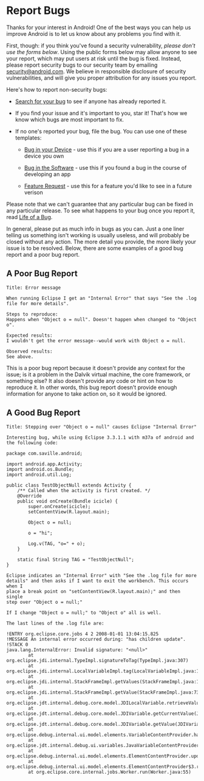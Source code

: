 # Report Bugs #

Thanks for your interest in Android! One of the best ways you can help us
improve Android is to let us know about any problems you find with it.

First, though: if you think you've found a security vulnerability,
*please don't use the forms below*. Using the public forms below may
allow anyone to see your report, which may put users at risk until the bug is
fixed. Instead, please report security bugs to our security team by emailing
<a href="mailto:security@android.com">security@android.com</a>.  We believe in
responsible disclosure of security vulnerabilities, and will give you proper
attribution for any issues you report.

Here's how to report non-security bugs:

- [Search for your bug](http://code.google.com/p/android/issues/advsearch) to see if anyone has already reported it.

- If you find your issue and it's important to you, star it! That's how we know which bugs are most important to fix.

- If no one's reported your bug, file the bug. You can use one of these templates:

    - [Bug in your Device](http://code.google.com/p/android/issues/entry?template=User%20bug%20report) - use this if you are a user reporting a bug in a device you own

    - [Bug in the Software](http://code.google.com/p/android/issues/entry?template=Developer%20bug%20report) - use this if you found a bug in the course of developing an app

    - [Feature Request](http://code.google.com/p/android/issues/entry?template=Feature%20request) - use this for a feature you'd like to see in a future verison

Please note that we can't guarantee that any particular bug can be fixed in
any particular release. To see what happens to your bug once you report it,
read [Life of a Bug](life-of-a-bug.html).

In general, please put as much info in bugs as you can. Just a one liner
telling us something isn't working is usually useless, and will probably be
closed without any action. The more detail you provide, the more likely your
issue is to be resolved. Below, there are some examples of a good bug report
and a poor bug report.

## A Poor Bug Report ##
    Title: Error message

    When running Eclipse I get an "Internal Error" that says "See the .log file for more details".

    Steps to reproduce:
    Happens when "Object o = null". Doesn't happen when changed to "Object o".

    Expected results:
    I wouldn't get the error message--would work with Object o = null.

    Observed results:
    See above.

This is a poor bug report because it doesn't provide any context for the
issue; is it a problem in the Dalvik virtual machine, the core framework, or
something else? It also doesn't provide any code or hint on how to reproduce
it. In other words, this bug report doesn't provide enough information for
anyone to take action on, so it would be ignored.

## A Good Bug Report ##

    Title: Stepping over "Object o = null" causes Eclipse "Internal Error"

    Interesting bug, while using Eclipse 3.3.1.1 with m37a of android and the following code:

    package com.saville.android;

    import android.app.Activity;
    import android.os.Bundle;
    import android.util.Log;

    public class TestObjectNull extends Activity {
        /** Called when the activity is first created. */
        @Override
        public void onCreate(Bundle icicle) {
            super.onCreate(icicle);
            setContentView(R.layout.main);
    
            Object o = null;
    
            o = "hi";
    
            Log.v(TAG, "o=" + o);
        }

        static final String TAG = "TestObjectNull";
    }

    Eclipse indicates an "Internal Error" with "See the .log file for more
    details" and then asks if I want to exit the workbench. This occurs when I
    place a break point on "setContentView(R.layout.main);" and then single
    step over "Object o = null;"

    If I change "Object o = null;" to "Object o" all is well.

    The last lines of the .log file are:

    !ENTRY org.eclipse.core.jobs 4 2 2008-01-01 13:04:15.825
    !MESSAGE An internal error occurred during: "has children update".
    !STACK 0
    java.lang.InternalError: Invalid signature: "<null>"
            at
    org.eclipse.jdi.internal.TypeImpl.signatureToTag(TypeImpl.java:307)
            at
    org.eclipse.jdi.internal.LocalVariableImpl.tag(LocalVariableImpl.java:185)
            at
    org.eclipse.jdi.internal.StackFrameImpl.getValues(StackFrameImpl.java:128)
            at
    org.eclipse.jdi.internal.StackFrameImpl.getValue(StackFrameImpl.java:73)
            at
    org.eclipse.jdt.internal.debug.core.model.JDILocalVariable.retrieveValue(JDILocalVariable.java:57)
            at
    org.eclipse.jdt.internal.debug.core.model.JDIVariable.getCurrentValue(JDIVariable.java:66)
            at
    org.eclipse.jdt.internal.debug.core.model.JDIVariable.getValue(JDIVariable.java:88)
            at
    org.eclipse.debug.internal.ui.model.elements.VariableContentProvider.hasChildren(VariableContentProvider.java:62)
            at
    org.eclipse.jdt.internal.debug.ui.variables.JavaVariableContentProvider.hasChildren(JavaVariableContentProvider.java:73)
            at
    org.eclipse.debug.internal.ui.model.elements.ElementContentProvider.updateHasChildren(ElementContentProvider.java:223)
            at
    org.eclipse.debug.internal.ui.model.elements.ElementContentProvider$3.run(ElementContentProvider.java:200)
            at org.eclipse.core.internal.jobs.Worker.run(Worker.java:55)

